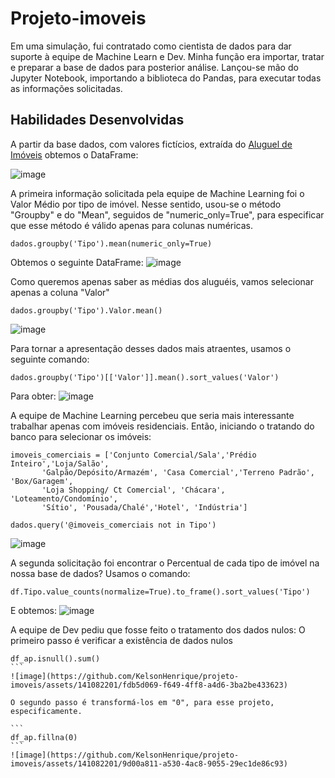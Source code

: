 # Projeto-imoveis
Em uma simulação, fui contratado como cientista de dados para dar suporte à equipe de Machine Learn e Dev. Minha função era importar, tratar e preparar a base de dados para posterior análise. Lançou-se mão do Jupyter Notebook, importando a biblioteca do Pandas, para executar todas as informações solicitadas.

## Habilidades Desenvolvidas
A partir da base dados, com valores fictícios, extraída do  <a href="[https://grouplens.org/datasets/movielens/](https://raw.githubusercontent.com/alura-cursos/pandas-conhecendo-a-biblioteca/main/base-de-dados/aluguel.csv)https://raw.githubusercontent.com/alura-cursos/pandas-conhecendo-a-biblioteca/main/base-de-dados/aluguel.csv" target="_blank"> Aluguel de Imóveis</a> obtemos o DataFrame:

![image](https://github.com/KelsonHenrique/projeto-imoveis/assets/141082201/68d497a8-8bf0-4a3f-98c9-0aa7a22658c8)

A primeira informação solicitada pela equipe de Machine Learning foi o Valor Médio por tipo de imóvel. Nesse sentido, usou-se o método "Groupby" e do "Mean", seguidos de "numeric_only=True", para especificar que esse método é válido apenas para colunas numéricas. 
```
dados.groupby('Tipo').mean(numeric_only=True)
```
Obtemos o seguinte DataFrame:
![image](https://github.com/KelsonHenrique/projeto-imoveis/assets/141082201/62b818d3-b5eb-4cc4-b323-4ffe1047cd7f)

Como queremos apenas saber as médias dos aluguéis, vamos selecionar apenas a coluna "Valor"
```
dados.groupby('Tipo').Valor.mean()
```
![image](https://github.com/KelsonHenrique/projeto-imoveis/assets/141082201/337d7f03-3106-490b-8dcc-6c15fe78c83d)

Para tornar a apresentação desses dados mais atraentes, usamos o seguinte comando:
```
dados.groupby('Tipo')[['Valor']].mean().sort_values('Valor')
```
Para obter:
![image](https://github.com/KelsonHenrique/projeto-imoveis/assets/141082201/b01c422d-ef5a-4dbd-bdc1-3529ce193bd0)



A equipe de Machine Learning percebeu que seria mais interessante trabalhar apenas com imóveis residenciais. Então, iniciando o tratando do banco para selecionar os imóveis:

```
imoveis_comerciais = ['Conjunto Comercial/Sala','Prédio Inteiro','Loja/Salão',
       'Galpão/Depósito/Armazém', 'Casa Comercial','Terreno Padrão', 'Box/Garagem',
       'Loja Shopping/ Ct Comercial', 'Chácara', 'Loteamento/Condomínio',
       'Sítio', 'Pousada/Chalé','Hotel', 'Indústria']
```

```
dados.query('@imoveis_comerciais not in Tipo')
```
![image](https://github.com/KelsonHenrique/projeto-imoveis/assets/141082201/a8194fcc-a475-4009-a4bc-ceef28d61fcc)

A segunda solicitação foi encontrar o Percentual de cada tipo de imóvel na nossa base de dados?
Usamos o comando:
```
df.Tipo.value_counts(normalize=True).to_frame().sort_values('Tipo')
```
E obtemos:
![image](https://github.com/KelsonHenrique/projeto-imoveis/assets/141082201/70495635-1ebe-4bac-a809-52e8b140ee20)

A equipe de Dev pediu que fosse feito o tratamento dos dados nulos:
O primeiro passo é verificar a existência de dados nulos

````
df_ap.isnull().sum()
```
![image](https://github.com/KelsonHenrique/projeto-imoveis/assets/141082201/fdb5d069-f649-4ff8-a4d6-3ba2be433623)

O segundo passo é transformá-los em "0", para esse projeto, especificamente.

```
df_ap.fillna(0)
```
![image](https://github.com/KelsonHenrique/projeto-imoveis/assets/141082201/9d00a811-a530-4ac8-9055-29ec1de86c93)


